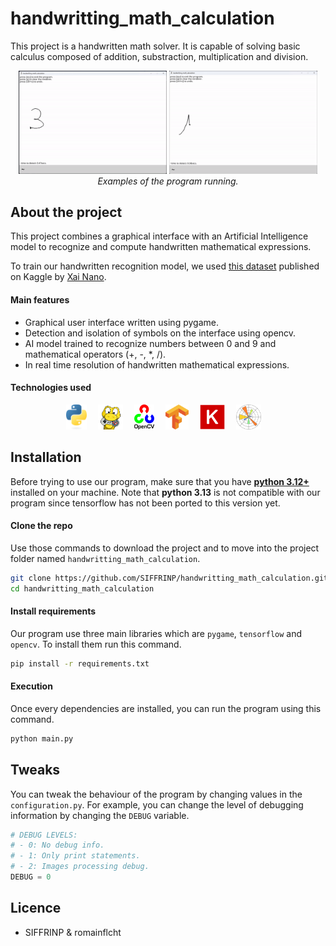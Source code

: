 # handwritting_math_calculation

This project is a handwritten math solver. It is capable of solving basic calculus composed of addition, substraction, multiplication and division. 

<p align="center">
    <img src="images/math_symbol_gif.gif" width="47%" alt="Example of the program running." />
    <img src="images/math_symbol_gif2.gif" width="47%" alt="Example of the program running." />
    <br />
    <i align="center">Examples of the program running.</i>
</p>

## About the project
This project combines a graphical interface with an Artificial Intelligence model to recognize and compute handwritten mathematical expressions.

To train our handwritten recognition model, we used <a href="https://www.kaggle.com/datasets/xainano/handwrittenmathsymbols">this dataset</a> published on Kaggle by <a href="https://www.kaggle.com/xainano">Xai Nano</a>. 

#### Main features
- Graphical user interface written using pygame.
- Detection and isolation of symbols on the interface using opencv.
- AI model trained to recognize numbers between 0 and 9 and mathematical operators (+, -, *, /).
- In real time resolution of handwritten mathematical expressions.

#### Technologies used
<div align="center">
  <img src="images/python-logo.png" height="40" alt="python." />
  <img width="10px" />
  <img src="images/pygame-logo.png" height="40" alt="pygame." />
  <img width="10px" />
  <img src="images/opencv-logo.png" height="40" alt="keras." />
  <img width="10px" />
  <img src="images/tensorflow-logo.png" height="40" alt="tensorflow." />
  <img width="10px" />
  <img src="images/keras-logo.png" height="40" alt="keras." />
  <img width="10px" />
  <img src="images/matplotlib-logo.png" height="40" alt="keras." />
  <img width="10px" />
</div>


## Installation
Before trying to use our program, make sure that you have <b><a href="https://www.python.org/downloads/release/python-3127/">python 3.12+</a></b> installed on your machine. Note that <b>python 3.13</b> is not compatible with our program since tensorflow has not been ported to this version yet. 

#### Clone the repo
Use those commands to download the project and to move into the project folder named `handwritting_math_calculation`. 
```bash
git clone https://github.com/SIFFRINP/handwritting_math_calculation.git
cd handwritting_math_calculation
```

#### Install requirements 
Our program use three main libraries which are `pygame`, `tensorflow` and `opencv`. To install them run this command. 
```bash
pip install -r requirements.txt
```

#### Execution
Once every dependencies are installed, you can run the program using this command. 
```bash
python main.py
```

## Tweaks
You can tweak the behaviour of the program by changing values in the `configuration.py`. For example, you can change the level of debugging information by changing the `DEBUG` variable.
```python
# DEBUG LEVELS: 
# - 0: No debug info.
# - 1: Only print statements. 
# - 2: Images processing debug. 
DEBUG = 0
```

## Licence
- SIFFRINP & romainflcht